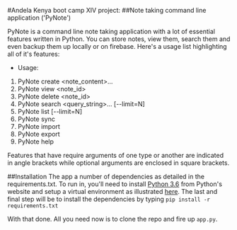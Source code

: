 #Andela Kenya boot camp XIV project:
##Note taking command line application ('PyNote')

PyNote is a command line note taking application with a lot of essential features written in Python.
You can store notes, view them, search them and even backup them up locally or on firebase.
Here's a usage list highlighting all of it's features:

* Usage:
1. PyNote create <note_content>...
2. PyNote view <note_id>
3. PyNote delete <note_id>
4. PyNote search <query_string>... [--limit=N]
5. PyNote list [--limit=N]
6. PyNote sync
7. PyNote import
8. PyNote export
9. PyNote help

Features that have require arguments of one type or another are indicated in angle brackets while optional arguments
are enclosed in square brackets.

##Installation
The app a number of dependencies as detailed in the requirements.txt. To run in, you'll need to install [Python 3.6](http://python.org) from Python's website and setup a virtual environment as illustrated [here](http://docs.python-guide.org/en/latest/dev/virtualenvs/).
The last and final step will be to install the dependencies by typing `pip install -r requirements.txt`

With that done. All you need now is to clone the repo and fire up `app.py`.
